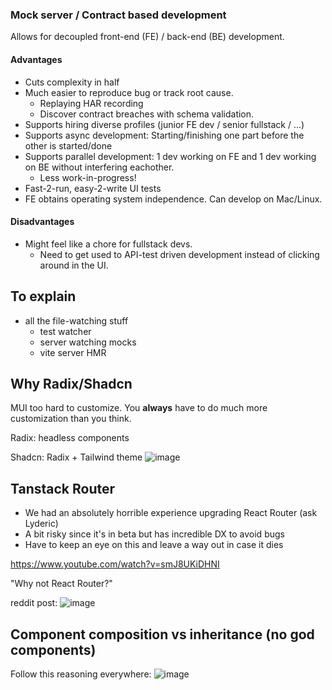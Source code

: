 ### Mock server / Contract based development

Allows for decoupled front-end (FE) / back-end (BE) development.

#### Advantages

- Cuts complexity in half
- Much easier to reproduce bug or track root cause.
  - Replaying HAR recording
  - Discover contract breaches with schema validation.
- Supports hiring diverse profiles (junior FE dev / senior fullstack / ...)
- Supports async development: Starting/finishing one part before the other is started/done
- Supports parallel development: 1 dev working on FE and 1 dev working on BE without interfering eachother.
  - Less work-in-progress!
- Fast-2-run, easy-2-write UI tests
- FE obtains operating system independence. Can develop on Mac/Linux.

#### Disadvantages

- Might feel like a chore for fullstack devs.
  - Need to get used to API-test driven development instead of clicking around in the UI.

## To explain

- all the file-watching stuff
  - test watcher
  - server watching mocks
  - vite server HMR


## Why Radix/Shadcn
MUI too hard to customize. You __always__ have to do much more customization than you think.

Radix: headless components

Shadcn: Radix + Tailwind theme
![image](https://github.com/ThomasStock/mpv2/assets/8448483/53882c6a-9034-4ec7-87e2-1a4250d5aa4d)

## Tanstack Router

- We had an absolutely horrible experience upgrading React Router (ask Lyderic)
- A bit risky since it's in beta but has incredible DX to avoid bugs
- Have to keep an eye on this and leave a way out in case it dies

https://www.youtube.com/watch?v=smJ8UKiDHNI

"Why not React Router?"

reddit post:
![image](https://github.com/ThomasStock/mpv2/assets/8448483/4e0f1f75-2002-40e7-8323-0dff5c0befc1)

## Component composition vs inheritance (no god components)

Follow this reasoning everywhere:
![image](https://github.com/ThomasStock/mpv2/assets/8448483/5a4a07b3-6daf-45be-9054-4486e012da74)
